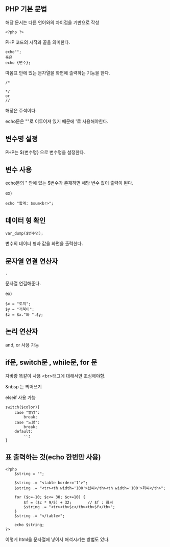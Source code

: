 PHP 기본 문법
---

해당 문서는 다른 언어와의 차이점을 기반으로 작성

```
<?php ?>
```
PHP 코드의 시작과 끝을 의미한다. 

    echo"";
    혹은
    echo {변수};

따옴표 안에 있는 문자열을 화면에 출력하는 기능을 한다.

    /*

    */
    or 
    //
해당은 주석이다.

echo문은 ""로 이루어져 있기 때문에 '로 사용해야한다.

변수명 설정
----

PHP는 ${변수명} 으로 변수명을 설정한다.

변수 사용
--- 

echo문의 " 안에 있는 $변수가 존재하면 해당 변수 값이 출력이 된다.

ex)

    echo "합계: $sum<br>";

데이터 형 확인
---

    var_dump($변수명);

변수의 데이터 형과 값을 화면을 출력한다. 

문자열 연결 연산자
--

    .
문자열 연결해준다.

ex)

    $x = "토끼";
    $y = "거북이";
    $z = $x."와 ".$y; 

논리 연산자 
---

and, or 사용 가능


if문, switch문 , while문, for 문 
---
자바랑 똑같이 사용
\<br>태그에 대해서만 조심해야함.

&nbsp 는 띄어쓰기

elseif 사용 가능

    switch($color){
        case "빨강":
            break;
        case "노랑":
            break;
        default:
            ~~;
    }

표 출력하는 것(echo 한번만 사용)
---

```
<?php
    $string = "";

    $string .= "<table border='1'>";
    $string .= "<tr><th width='100'>섭씨</th><th width='100'>화씨</th>";

    for ($c=-10; $c<= 30; $c+=10) {
        $f = ($c * 9/5) + 32;       // $f : 화씨
        $string .= "<tr><th>$c</th><th>$f</th>";
    }
    $string .= "</table>"; 

    echo $string;
?>
```

이렇게 html을 문자열에 넣어서 해석시키는 방법도 있다.